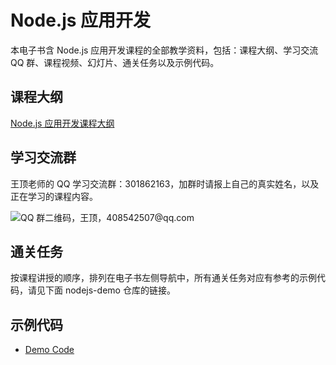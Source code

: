 # Node.js 应用开发

本电子书含 Node.js 应用开发课程的全部教学资料，包括：课程大纲、学习交流 QQ 群、课程视频、幻灯片、通关任务以及示例代码。

## 课程大纲

[Node.js 应用开发课程大纲](http://naotu.baidu.com/file/78f10df711456bbfed4cd77fcfa19045?token=7e206da2e15795da)

## 学习交流群

王顶老师的 QQ 学习交流群：301862163，加群时请报上自己的真实姓名，以及正在学习的课程内容。

![QQ 群二维码，王顶，408542507@qq.com](http://sample.wangding.in/images/student-group.png)

## 通关任务

按课程讲授的顺序，排列在电子书左侧导航中，所有通关任务对应有参考的示例代码，请见下面 nodejs-demo 仓库的链接。

## 示例代码

- [Demo Code](https://github.com/wangding/nodejs-demo)  

